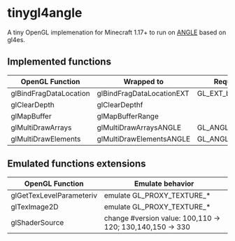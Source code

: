 tinygl4angle
====

A tiny OpenGL implemenation for Minecraft 1.17+ to run on [ANGLE](https://github.com/google/angle) based on gl4es.

## Implemented functions

<table>
	  <thead>
		<tr>
		  <th align="center">OpenGL Function</th>
		  <th align="center">Wrapped to</th>
		  <th align="center">Required extension</th>
		</tr>
	  </thead>
	  <tbody>
		<tr>
		  <td>glBindFragDataLocation</td>
		  <td>glBindFragDataLocationEXT</td>
		  <td>GL_EXT_blend_func_extended</td>
		</tr>
		<tr>
		  <td>glClearDepth</td>
		  <td>glClearDepthf</td>
		  <td></td>
		</tr>
		<tr>
		  <td>glMapBuffer</td>
		  <td>glMapBufferRange</td>
		  <td></td>
		</tr>
		<tr>
		  <td>glMultiDrawArrays</td>
		  <td>glMultiDrawArraysANGLE</td>
		  <td>GL_ANGLE_multi_draw</td>
		</tr>
		<tr>
		  <td>glMultiDrawElements</td>
		  <td>glMultiDrawElementsANGLE</td>
		  <td>GL_ANGLE_multi_draw</td>
		</tr>
	  </tbody>
	</table>

## Emulated functions extensions

<table>
	  <thead>
		<tr>
		  <th align="center">OpenGL Function</th>
		  <th align="center">Emulate behavior</th>
		</tr>
	  </thead>
	  <tbody>
		<tr>
		  <td>glGetTexLevelParameteriv</td>
		  <td>emulate GL_PROXY_TEXTURE_*</td>
		</tr>
		<tr>
		  <td>glTexImage2D</td>
		  <td>emulate GL_PROXY_TEXTURE_*</td>
		</tr>
		<tr>
		  <td>glShaderSource</td>
		  <td>change #version value: 100,110 -> 120; 130,140,150 -> 330</td>
		</tr>
	  </tbody>
	</table>
